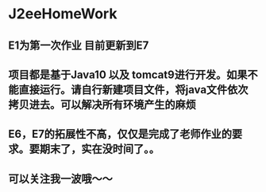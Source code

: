 # J2eeHomeWork  
## E1为第一次作业	目前更新到E7
## 项目都是基于Java10 以及 tomcat9进行开发。如果不能直接运行。请自行新建项目文件，将java文件依次拷贝进去。可以解决所有环境产生的麻烦
## E6，E7的拓展性不高，仅仅是完成了老师作业的要求。要期末了，实在没时间了。。
## 可以关注我一波哦～～